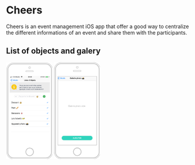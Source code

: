 # Cheers
Cheers is an event management iOS app that offer a good way to centralize the different informations of an event and share them with the participants.

<h2>List of objects and galery</h2>
<div align = "left">
  <img src="ReadMeContent/listeObjets.png" width = 25%/>
  <img src="ReadMeContent/galerie.png" width = 25% />
</div>
<br><br><br>

